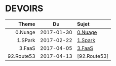 # DEVOIRS

|  Theme   | Du       | Sujet                        |
|---------:|:--------:|:-----------------------------|  
|0.Nuage    |2017-01-30|[0.Nuage](0.Nuage/README.md#devoir)              |
|1.SPark   |2017-02-22|[1.Spark](2.mS/1.Spark/README.md#devoir)  |
|3.FaaS    |2017-04-05|[3.FaaS](3.FaaS/README.md#devoir)  |
|92.Route53|2017-04-13|[92.Route53]|


